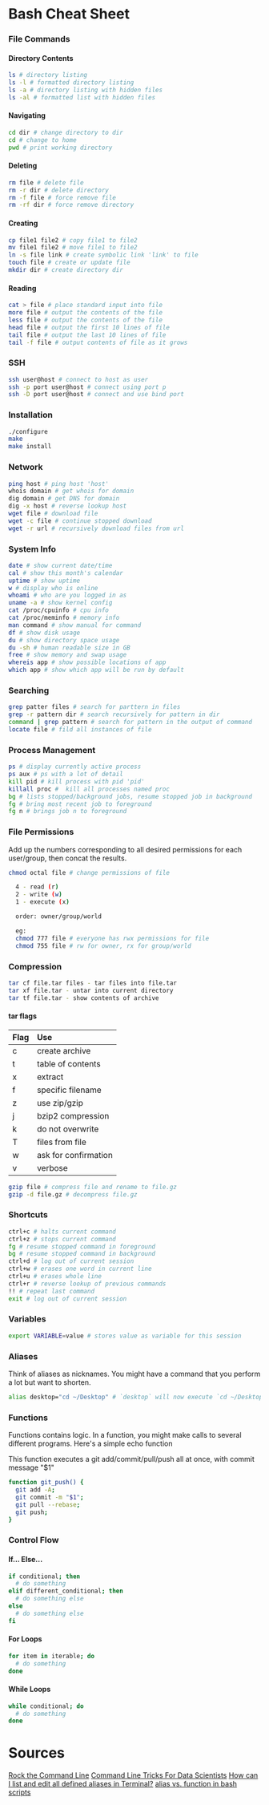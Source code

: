 # Bash Cheat Sheet

### File Commands

#### Directory Contents
```bash
ls # directory listing
ls -l # formatted directory listing
ls -a # directory listing with hidden files
ls -al # formatted list with hidden files
```

#### Navigating
```bash
cd dir # change directory to dir
cd # change to home
pwd # print working directory
```

#### Deleting
```bash
rm file # delete file
rm -r dir # delete directory
rm -f file # force remove file
rm -rf dir # force remove directory
```

#### Creating
```bash
cp file1 file2 # copy file1 to file2
mv file1 file2 # move file1 to file2
ln -s file link # create symbolic link 'link' to file
touch file # create or update file
mkdir dir # create directory dir
```

#### Reading
```bash
cat > file # place standard input into file
more file # output the contents of the file
less file # output the contents of the file
head file # output the first 10 lines of file
tail file # output the last 10 lines of file
tail -f file # output contents of file as it grows
```

### SSH
```bash
ssh user@host # connect to host as user
ssh -p port user@host # connect using port p
ssh -D port user@host # connect and use bind port
```

### Installation
```bash
./configure
make
make install
```

### Network
```bash
ping host # ping host 'host'
whois domain # get whois for domain
dig domain # get DNS for domain
dig -x host # reverse lookup host
wget file # download file
wget -c file # continue stopped download
wget -r url # recursively download files from url
```

### System Info
```bash
date # show current date/time
cal # show this month's calendar
uptime # show uptime
w # display who is online
whoami # who are you logged in as
uname -a # show kernel config
cat /proc/cpuinfo # cpu info
cat /proc/meminfo # memory info
man command # show manual for command
df # show disk usage
du # show directory space usage
du -sh # human readable size in GB
free # show memory and swap usage
whereis app # show possible locations of app
which app # show which app will be run by default
```

### Searching
```bash
grep patter files # search for parttern in files
grep -r pattern dir # search recursively for pattern in dir
command | grep pattern # search for pattern in the output of command
locate file # fild all instances of file
```

### Process Management
```bash
ps # display currently active process
ps aux # ps with a lot of detail
kill pid # kill process with pid 'pid'
killall proc #  kill all processes named proc
bg # lists stopped/background jobs, resume stopped job in background
fg # bring most recent job to foreground
fg n # brings job n to foreground
```

### File Permissions

Add up the numbers corresponding to all desired permissions for each user/group,
then concat the results.

```bash
chmod octal file # change permissions of file

  4 - read (r)
  2 - write (w)
  1 - execute (x)

  order: owner/group/world

  eg:
  chmod 777 file # everyone has rwx permissions for file
  chmod 755 file # rw for owner, rx for group/world
```

### Compression
```bash
tar cf file.tar files - tar files into file.tar
tar xf file.tar - untar into current directory
tar tf file.tar - show contents of archive
```
#### tar flags
| Flag | Use |
| :-- | :-- |
| c | create archive |
| t | table of contents |
| x | extract |
| f | specific filename |
| z | use zip/gzip |
| j | bzip2 compression |
| k | do not overwrite |
| T | files from file |
| w | ask for confirmation |
| v | verbose |

```bash
gzip file # compress file and rename to file.gz
gzip -d file.gz # decompress file.gz
```

### Shortcuts
```bash
ctrl+c # halts current command
ctrl+z # stops current command
fg # resume stopped command in foreground
bg # resume stopped command in background
ctrl+d # log out of current session
ctrl+w # erases one word in current line
ctrl+u # erases whole line
ctrl+r # reverse lookup of previous commands
!! # repeat last command
exit # log out of current session
```

### Variables
```bash
export VARIABLE=value # stores value as variable for this session
```

### Aliases
Think of aliases as nicknames. You might have a command that you perform a lot but want to shorten.
```bash
alias desktop="cd ~/Desktop" # `desktop` will now execute `cd ~/Desktop`
```

### Functions
Functions contains logic. In a function, you might make calls to several different programs. Here's a simple echo function

This function executes a git add/commit/pull/push all at once, with commit message "$1"
```bash
function git_push() {
  git add -A;
  git commit -m "$1";
  git pull --rebase;
  git push;
}
```

### Control Flow

#### If... Else...
```bash
if conditional; then
  # do something
elif different_conditional; then
  # do something else
else
  # do something else
fi
```

#### For Loops
```bash
for item in iterable; do
  # do something
done
```

#### While Loops
```bash
while conditional; do
  # do something
done
```

# Sources
[Rock the Command Line](https://towardsdatascience.com/rock-the-command-line-52c4b2ea34b7)
[Command Line Tricks For Data Scientists](https://medium.com/@kadek/command-line-tricks-for-data-scientists-c98e0abe5da)
[How can I list and edit all defined aliases in Terminal?](https://apple.stackexchange.com/questions/25352/how-can-i-list-and-edit-all-defined-aliases-in-terminal)
[alias vs. function in bash scripts](https://askubuntu.com/questions/163882/alias-vs-function-in-bash-scripts)
